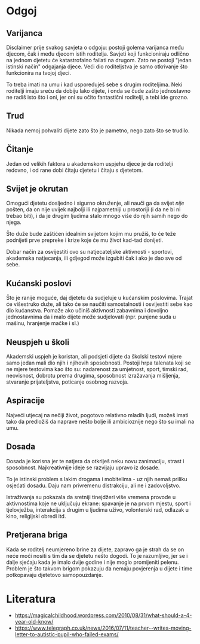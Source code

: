 # Odgoj

## Varijanca

Disclaimer prije svakog savjeta o odgoju: postoji golema varijanca među djecom, čak i među djecom istih roditelja. Savjeti koji funkcioniraju odlično na jednom djetetu će katastrofalno failati na drugom. Zato ne postoji "jedan istinski način" odgajanja djece. Veći dio roditeljstva je samo otkrivanje što funkcionira na tvojoj djeci.

To treba imati na umu i kad uspoređuješ sebe s drugim roditeljima. Neki roditelji imaju sreću da dobiju lako dijete, i onda se čude zašto jednostavno ne radiš isto što i oni, jer oni su očito fantastični roditelji, a tebi ide grozno.

## Trud

Nikada nemoj pohvaliti dijete zato što je pametno, nego zato što se trudilo.

## Čitanje

Jedan od velikih faktora u akademskom uspjehu djece je da roditelji redovno, i od rane dobi čitaju djetetu i čitaju s djetetom.

## Svijet je okrutan

Omogući djetetu dosljedno i sigurno okruženje, ali nauči ga da svijet *nije* pošten, da on nije uvijek najbolji ili najpametniji u prostoriji (i da ne bi ni trebao biti), i da je drugim ljudima stalo mnogo više do njih samih nego do njega.

Što duže bude zaštićen idealnim svijetom kojim mu pružiš, to će teže podnijeti prve prepreke i krize koje će mu život kad-tad donijeti.

Dobar način za osvijestiti ovo su natjecateljske aktivnosti - sportovi, akademska natjecanja, ili gdjegod može izgubiti čak i ako je dao sve od sebe.

## Kućanski poslovi

Što je ranije moguće, daj djetetu da sudjeluje u kućanskim poslovima. Trajat će višestruko duže, ali tako će se naučiti samostalnosti i osvijestiti sebe kao dio kućanstva. Pomaže ako učiniš aktivnosti zabavnima i dovoljno jednostavnima da i malo dijete može sudjelovati (npr. punjene suđa u mašinu, hranjenje mačke i sl.)

## Neuspjeh u školi

Akademski uspjeh je koristan, ali podsjeti dijete da školski testovi mjere samo jedan mali dio njih i njihovih sposobnosti. Postoji hrpa talenata koji se ne mjere testovima kao što su: nadarenost za umjetnost, sport, timski rad, neovisnost, dobrotu prema drugima, sposobnost izražavanja mišljenja, stvaranje prijateljstva, poticanje osobnog razvoja.

## Aspiracije

Najveći utjecaj na nečiji život, pogotovo relativno mladih ljudi, možeš imati tako da predložiš da naprave nešto bolje ili ambicioznije nego što su imali na umu.

## Dosada

Dosada je korisna jer te natjera da otkriješ neku novu zanimaciju, strast i sposobnost. Najkreativnije ideje se razvijaju upravo iz dosade.

To je istinski problem s lakim drogama i mobitelima - uz njih nemaš priliku osjećati dosadu. Daju nam privremenu distrakciju, ali ne i zadovoljstvo.

Istraživanja su pokazala da sretniji tinejdžeri više vremena provode u aktivnostima koje ne uključuju ekrane: spavanje je na prvom mjestu, sport i tjelovježba, interakcija s drugim u ljudima uživo, volonterski rad, odlazak u kino, religijski obredi itd.

## Pretjerana briga

Kada se roditelj neumjereno brine za dijete, zapravo ga je strah da se on neće moći nositi s tim da se djetetu nešto dogodi. To je razumljivo, jer se i dalje sjećaju kada je imalo dvije godine i nije moglo promijeniti pelenu. Problem je što takvom brigom pokazuju da nemaju povjerenja u dijete i time potkopavaju djetetovo samopouzdanje.

# Literatura

* https://magicalchildhood.wordpress.com/2010/08/31/what-should-a-4-year-old-know/
* https://www.telegraph.co.uk/news/2016/07/11/teacher--writes-moving-letter-to-autistic-pupil-who-failed-exams/
